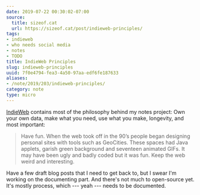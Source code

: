 ```yaml
---
date: 2019-07-22 00:30:02-07:00
source:
  title: sizeof.cat
  url: https://sizeof.cat/post/indieweb-principles/
tags:
- indieweb
- who needs social media
- notes
- TODO
title: IndieWeb Principles
slug: indieweb-principles
uuid: 7f0e4794-fea3-4a50-97aa-edf6fe187633
aliases:
- /note/2019/203/indieweb-principles/
category: note
type: micro
---
```

[IndieWeb][] contains most of the philosophy behind my notes project: Own your
own data, make what you need, use what you make, longevity, and most important:

[IndieWeb]: https://indieweb.org/

> Have fun. When the web took off in the 90’s people began designing personal
> sites with tools such as GeoCities. These spaces had Java applets, garish
> green background and seventeen animated GIFs. It may have been ugly and badly
> coded but it was fun. Keep the web weird and interesting.

Have a few draft blog posts that I need to get back to, but I swear I'm working
on the documenting part. And there's not much to open-source yet. It's mostly
process, which --- yeah --- needs to be documented.